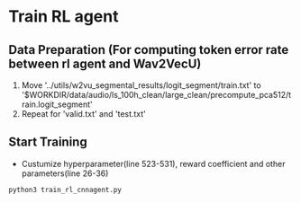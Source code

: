 # Train RL agent

## Data Preparation (For computing token error rate between rl agent and Wav2VecU) 
1. Move '../utils/w2vu_segmental_results/logit_segment/train.txt' to '$WORKDIR/data/audio/ls_100h_clean/large_clean/precompute_pca512/train.logit_segment'
2. Repeat for 'valid.txt' and 'test.txt'

## Start Training

* Custumize hyperparameter(line 523-531), reward coefficient and other parameters(line 26-36)
```
python3 train_rl_cnnagent.py
```
